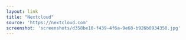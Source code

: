 ```yaml
---
layout: link
title: "Nextcloud"
source: 'https://nextcloud.com'
screenshot: 'screenshots/d358be10-f439-4f6a-9e68-b926b0934350.jpg'
---
```


